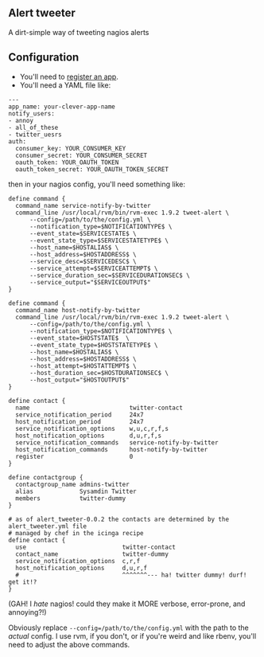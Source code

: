 ## Alert tweeter

A dirt-simple way of tweeting nagios alerts

## Configuration

* You'll need to [register an app](https://dev.twitter.com/apps).
* You'll need a YAML file like:

```
---
app_name: your-clever-app-name
notify_users:
- annoy
- all_of_these
- twitter_uesrs
auth:
  consumer_key: YOUR_CONSUMER_KEY
  consumer_secret: YOUR_CONSUMER_SECRET
  oauth_token: YOUR_OAUTH_TOKEN
  oauth_token_secret: YOUR_OAUTH_TOKEN_SECRET
```

then in your nagios config, you'll need something like:

```
define command {
  command_name service-notify-by-twitter
  command_line /usr/local/rvm/bin/rvm-exec 1.9.2 tweet-alert \
      --config=/path/to/the/config.yml \
      --notification_type=$NOTIFICATIONTYPE$ \
      --event_state=$SERVICESTATE$ \
      --event_state_type=$SERVICESTATETYPE$ \
      --host_name=$HOSTALIAS$ \
      --host_address=$HOSTADDRESS$ \
      --service_desc=$SERVICEDESC$ \
      --service_attempt=$SERVICEATTEMPT$ \
      --service_duration_sec=$SERVICEDURATIONSEC$ \
      --service_output="$SERVICEOUTPUT$" 
}

define command {
  command_name host-notify-by-twitter
  command_line /usr/local/rvm/bin/rvm-exec 1.9.2 tweet-alert \
      --config=/path/to/the/config.yml \
      --notification_type=$NOTIFICATIONTYPE$ \
      --event_state=$HOSTSTATE$  \
      --event_state_type=$HOSTSTATETYPE$ \
      --host_name=$HOSTALIAS$ \
      --host_address=$HOSTADDRESS$ \
      --host_attempt=$HOSTATTEMPT$ \
      --host_duration_sec=$HOSTDURATIONSEC$ \
      --host_output="$HOSTOUTPUT$"
}

define contact {
  name                            twitter-contact
  service_notification_period     24x7
  host_notification_period        24x7
  service_notification_options    w,u,c,r,f,s
  host_notification_options       d,u,r,f,s
  service_notification_commands   service-notify-by-twitter
  host_notification_commands      host-notify-by-twitter
  register                        0
}

define contactgroup {
  contactgroup_name admins-twitter
  alias             Sysamdin Twitter
  members           twitter-dummy
}

# as of alert_tweeter-0.0.2 the contacts are determined by the alert_tweeter.yml file
# managed by chef in the icinga recipe
define contact {
  use                           twitter-contact
  contact_name                  twitter-dummy
  service_notification_options  c,r,f
  host_notification_options     d,u,r,f
  #                             ^^^^^^^--- ha! twitter dummy! durf! get it!?
}
```

(GAH! I *hate* nagios! could they make it MORE verbose, error-prone, and annoying?!)

Obviously replace `--config=/path/to/the/config.yml` with the path to the *actual* config. I use rvm, if you don't, or if you're weird and like rbenv, you'll need to adjust the above commands.



